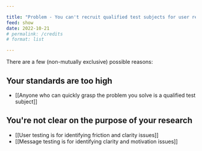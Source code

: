 ```yaml
---

title: "Problem - You can't recruit qualified test subjects for user research"
feed: show
date: 2022-10-21
# permalink: /credits
# format: list

---
```

There are a few (non-mutually exclusive) possible reasons:

## Your standards are too high
- [[Anyone who can quickly grasp the problem you solve is a qualified test subject]]

## You're not clear on the purpose of your research
- [[User testing is for identifying friction and clarity issues]]
- [[Message testing is for identifying clarity and motivation issues]]
